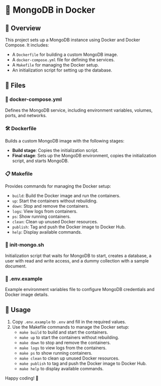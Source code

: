# 🚀 MongoDB in Docker

## 📖 Overview
This project sets up a MongoDB instance using Docker and Docker Compose. It includes:
- A `Dockerfile` for building a custom MongoDB image.
- A `docker-compose.yml` file for defining the services.
- A `Makefile` for managing the Docker setup.
- An initialization script for setting up the database.

## 📂 Files

### 📝 docker-compose.yml
Defines the MongoDB service, including environment variables, volumes, ports, and networks.

### 🛠️ Dockerfile
Builds a custom MongoDB image with the following stages:
- **Build stage**: Copies the initialization script.
- **Final stage**: Sets up the MongoDB environment, copies the initialization script, and starts MongoDB.

### 📋 Makefile
Provides commands for managing the Docker setup:
- `build`: Build the Docker image and run the containers.
- `up`: Start the containers without rebuilding.
- `down`: Stop and remove the containers.
- `logs`: View logs from containers.
- `ps`: Show running containers.
- `clean`: Clean up unused Docker resources.
- `publish`: Tag and push the Docker image to Docker Hub.
- `help`: Display available commands.

### 🏁 init-mongo.sh
Initialization script that waits for MongoDB to start, creates a database, a user with read and write access, and a dummy collection with a sample document.

### 📄 .env.example
Example environment variables file to configure MongoDB credentials and Docker image details.

## 🚀 Usage
1. Copy `.env.example` to `.env` and fill in the required values.
2. Use the Makefile commands to manage the Docker setup:
    - `make build` to build and start the containers.
    - `make up` to start the containers without rebuilding.
    - `make down` to stop and remove the containers.
    - `make logs` to view logs from the containers.
    - `make ps` to show running containers.
    - `make clean` to clean up unused Docker resources.
    - `make publish` to tag and push the Docker image to Docker Hub.
    - `make help` to display available commands.

Happy coding! 🎉